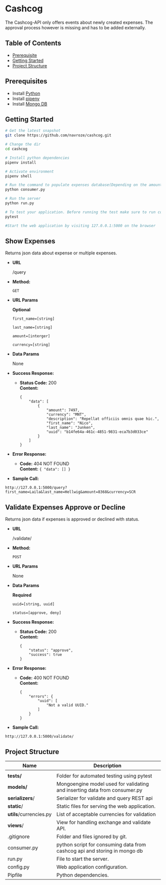 Cashcog
=======================

The Cashcog-API only offers events about newly created expenses. The approval process however is missing and has to be added externally. 


Table of Contents
-----------------
- [Prerequisite](#prerequisited)
- [Getting Started](#getting-started)
- [Project Structure](#project-structure)


Prerequisites
-------------

- Install [Python](https://www.python.org/downloads/)
- Install [pipenv](https://pypi.org/project/pipenv/)
- Install [Mongo DB](https://docs.mongodb.com/v3.2/administration/install-community/)

Getting Started
---------------

```bash
# Get the latest snapshot
git clone https://github.com/navroze/cashcog.git

# Change the dir
cd cashcog

# Install python dependencies
pipenv install

# Activate environment
pipenv shell

# Run the command to populate expenses database(Depending on the amount of data the web-application might take time to load)
python consumer.py

# Run the server
python run.py

# To test your application. Before running the test make sure to run consumer.py as test will run on data
pytest

#Start the web application by visiting 127.0.0.1:5000 on the browser
```

**Show Expenses**
----
  Returns json data about expense or multiple expenses.

* **URL**

  /query

* **Method:**

  `GET`
  
*  **URL Params**

   **Optional**
 
   `first_name=[string]`
   
   `last_name=[string]`
   
   `amount=[interger]`
   
   `currency=[string]`

* **Data Params**

  None

* **Success Response:**

  * **Status Code:** 200 <br />
    **Content:** 
    ```
    {
        "data": [
            {
                "amount": 7497,
                "currency": "MNT",
                "description": "Repellat officiis omnis quae hic.",
                "first_name": "Nico",
                "last_name": "Junken",
                "uuid": "b14fe64a-461c-4851-9831-eca7b3d033ce"
            }
        ]
    }
    ```
 
* **Error Response:**

  * **Code:** 404 NOT FOUND <br />
    **Content:** `{ "data": [] }`

* **Sample Call:**

```http://127.0.0.1:5000/query?first_name=Laila&last_name=Hellwig&amount=8368&currency=SCR```

**Validate Expenses Approve or Decline**
----
  Returns json data if expenses is approved or declined with status.

* **URL**

  /validate/

* **Method:**

  `POST`
  
*  **URL Params**

   None

* **Data Params**

  **Required**
  
  `uuid=[string, uuid]`
   
   `status=[approve, deny]`

* **Success Response:**

  * **Status Code:** 200 <br />
    **Content:** 
    ```
    {
        "status": "approve",
        "success": true
    }
    ```
 
* **Error Response:**

  * **Code:** 400 NOT FOUND <br />
    **Content:** 
    ```
    {
        "errors": {
            "uuid": [
                "Not a valid UUID."
            ]
        }
    }
    ```

* **Sample Call:**

```http://127.0.0.1:5000/validate/```


Project Structure
-----------------

| Name                               | Description                                                  |
| ---------------------------------- | ------------------------------------------------------------ |
| |
| **tests/**             | Folder for automated testing using pytest              |
| **models/**             | Mongoengine model used for validating and inserting data from consumer.py              |
| **serializers**/             | Serializer for validate and query REST api             |
| **static**/                 | Static files for serving the web application.                          |                       |
| **utils**/currencies.py                | List of acceptable currencies for validation                          |                       |
| **views**/                 | View for handling exchange and validate API.                                     |
| .gitignore                         | Folder and files ignored by git.                             |
| consumer.py             | python script for consuming data from cashcog api and storing in mongo db              
| run.py                             | File to start the server.                                   |
| config.py                             | Web application configuration.                                   |
| Pipfile                       | Python dependencies.
                           